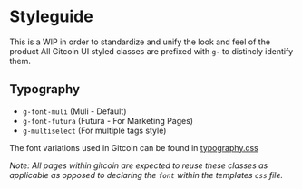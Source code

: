 # Styleguide

This is a WIP in order to standardize and unify the look and feel of the product
All Gitcoin UI styled classes are prefixed with `g-` to distincly identify them.

## Typography

- `g-font-muli` (Muli - Default)
- `g-font-futura` (Futura - For Marketing Pages)
- `g-multiselect` (For multiple tags style)

The font variations used in Gitcoin can be found in
[typography.css](https://github.com/gitcoinco/web/blob/master/app/assets/v2/css/lib/typography.css)

_Note: All pages within gitcoin are expected to reuse these classes as applicable as opposed to declaring the `font` within the templates `css` file._

